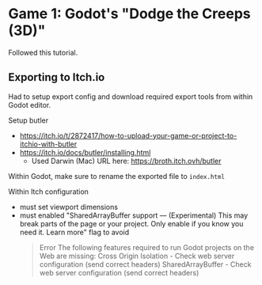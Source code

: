 # Game 1: Godot's "Dodge the Creeps (3D)"

Followed this tutorial.

## Exporting to Itch.io

Had to setup export config and download required export tools from within Godot editor.

Setup butler

- https://itch.io/t/2872417/how-to-upload-your-game-or-project-to-itchio-with-butler
- https://itch.io/docs/butler/installing.html
  - Used Darwin (Mac) URL here: https://broth.itch.ovh/butler

Within Godot, make sure to rename the exported file to `index.html`

Within Itch configuration

- must set viewport dimensions
- must enabled "SharedArrayBuffer support — (Experimental) This may break parts of the page or your project. Only enable if you know you need it. Learn more" flag to avoid
  > Error
  > The following features required to run Godot projects on the Web are missing:
  > Cross Origin Isolation - Check web server configuration (send correct headers)
  > SharedArrayBuffer - Check web server configuration (send correct headers)
